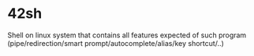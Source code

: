 # 42sh
Shell on linux system that contains all features expected of such program (pipe/redirection/smart prompt/autocomplete/alias/key shortcut/..)
